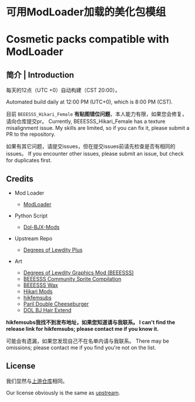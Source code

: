 # 可用ModLoader加载的美化包模组

# Cosmetic packs compatible with ModLoader

## 简介 | Introduction

每天的12点（UTC +0）自动构建（CST 20:00）。

Automated build daily at 12:00 PM (UTC+0), which is 8:00 PM (CST).

目前 `BEEESSS_Hikari_Female` **有贴图错位问题**，本人能力有限，如果您会修复，请向仓库提交pr。
Currently, BEEESSS_Hikari_Female has a texture misalignment issue. My skills are limited, so if you can fix it, please submit a PR to the repository.

如果有其它问题，请提交issues，但在提交issues前请先检查是否有相同的issues。
If you encounter other issues, please submit an issue, but check for duplicates first.

## Credits

- Mod Loader

  - [ModLoader](https://github.com/Lyoko-Jeremie/sugarcube-2-ModLoader)
- Python Script

  - [Dol-BJX-Mods](https://github.com/cphxj123/Dol-BJX-Mods)
- Upstream Repo

  - [Degrees of Lewdity Plus](https://gitgud.io/Frostberg/degrees-of-lewdity-plus)
- Art

  - [Degrees of Lewdity Graphics Mod (BEEESSS)](https://gitgud.io/BEEESSS/degrees-of-lewdity-graphics-mod)
  - [BEEESSS Community Sprite Compilation](https://gitgud.io/Kaervek/kaervek-beeesss-community-sprite-compilation)
  - [BEEESSS Wax](https://gitgud.io/GTXMEGADUDE/beeesss-wax)
  - [Hikari Mods](https://gitgud.io/HikariT/hikari-mods)
  - [hikfemsubs](?)
  - [Paril Double Cheeseburger](https://gitgud.io/GTXMEGADUDE/double-cheeseburger)
  - [DOL BJ Hair Extend](https://github.com/zubonko/DOL_BJ_hair_extend)

**hikfemsubs我找不到发布地址，如果您知道请与我联系。
I can't find the release link for hikfemsubs; please contact me if you know it.**

可能会有遗漏，如果您发现自己不在名单内请与我联系。
There may be omissions; please contact me if you find you're not on the list.

## License

我们显然与[上游仓库](https://gitgud.io/Frostberg/degrees-of-lewdity-plus)相同。

Our license obviously is the same as [upstream](https://gitgud.io/Frostberg/degrees-of-lewdity-plus).

